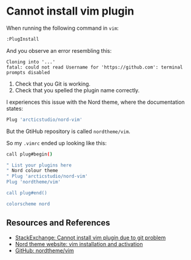 # Cannot install vim plugin

When running the following command in `vim`:

```bash
:PlugInstall
```

And you observe an error resembling this:

```
Cloning into '...'
fatal: could not read Username for 'https://github.com': terminal prompts disabled
```

1. Check that you Git is working.
1. Check that you spelled the plugin name correctly.

I experiences this issue with the Nord theme, where the documentation states:

```bash
Plug 'arcticstudio/nord-vim'
```

But the GtiHub repository is called `nordtheme/vim`.

So my `.vimrc` ended up looking like this:

```bash
call plug#begin()

" List your plugins here
" Nord colour theme
" Plug 'arcticstudio/nord-vim'
Plug 'nordtheme/vim'

call plug#end()

colorscheme nord
```

## Resources and References

- [StackExchange: Cannot install vim plugin due to git problem](https://vi.stackexchange.com/questions/38067/cannot-install-vim-plugin-due-to-git-problem)
- [Nord theme website: vim installation and activation](https://www.nordtheme.com/docs/ports/vim/installation)
- [GitHub: nordtheme/vim](https://github.com/nordtheme/vim)
